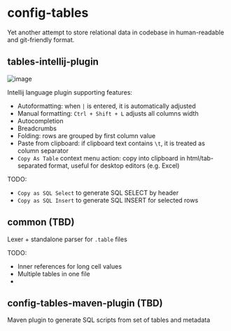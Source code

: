 # config-tables

Yet another attempt to store relational data in codebase in human-readable and git-friendly format.

## tables-intellij-plugin
![image](https://github.com/Salauyou/config-tables/assets/7059765/3047ee31-90d4-4d4d-976c-3153609bc44b)

Intellij language plugin supporting features:
- Autoformatting: when `|` is entered, it is automatically adjusted
- Manual formatting: `Ctrl + Shift + L` adjusts all columns width
- Autocompletion
- Breadcrumbs
- Folding: rows are grouped by first column value
- Paste from clipboard: if clipboard text contains `\t`, it is treated as column separator
- `Copy As Table` context menu action: copy into clipboard in html/tab-separated format, useful for desktop editors (e.g. Excel)

TODO:
- `Copy as SQL Select` to generate SQL SELECT by header
- `Copy as SQL Insert` to generate SQL INSERT for selected rows

## common (TBD)
Lexer + standalone parser for `.table` files

TODO: 
- Inner references for long cell values
- Multiple tables in one file
- 
## config-tables-maven-plugin (TBD)
Maven plugin to generate SQL scripts from set of tables and metadata
